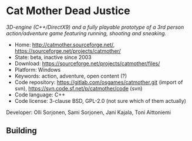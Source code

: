 # Cat Mother Dead Justice

_3D-engine (C++/DirectX9) and a fully playable prototype of a 3rd person action/adventure game featuring running, shooting and sneaking._

- Home: http://catmother.sourceforge.net/, https://sourceforge.net/projects/catmother/
- State: beta, inactive since 2003
- Download: https://sourceforge.net/projects/catmother/files/
- Platform: Windows
- Keywords: action, adventure, open content (?)
- Code repository: https://gitlab.com/osgames/catmother.git (import of svn), https://svn.code.sf.net/p/catmother/code (svn)
- Code language: C++
- Code license: 3-clause BSD, GPL-2.0 (not sure which of them actually)

Developer: Olli Sorjonen, Sami Sorjonen, Jani Kajala, Toni Aittoniemi

## Building

